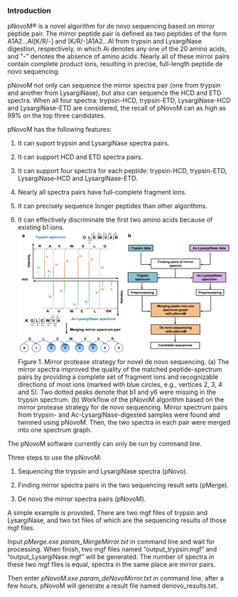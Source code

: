 ### **Introduction**
pNovoM® is a novel algorithm for de novo sequencing based on mirror peptide pair. The mirror peptide pair is defined as two peptides of the form A1A2...Al[K/R/-] and [K/R/-]A1A2...Al from trypsin and LysargiNase digestion, respectively, in which Ai denotes any one of the 20 amino acids, and "-" denotes the absence of amino acids. Nearly all of these mirror pairs contain complete product ions, resulting in precise, full-length peptide de novo sequencing.

pNovoM not only can sequence the mirror spectra pair (one from trypsin and another from LysargiNase), but also can sequence the HCD and ETD spectra. When all four spectra: trypsin-HCD, trypsin-ETD, LysargiNase-HCD and LysargiNase-ETD are considered, the recall of pNovoM can as high as 99% on the top three candidates.

pNovoM has the following features:

1. It can suport trypsin and LysargiNase spectra pairs.

2. It can support HCD and ETD spectra pairs.

3. It can support four spectra for each peptide: trypsin-HCD, trypsin-ETD, LysargiNase-HCD and LysargiNase-ETD.

4. Nearly all spectra pairs have full-complete fragment ions.

5. It can precisely sequence longer peptides than other algorithms.

6. It can effectively discriminate the first two amino acids because of existing b1 ions.
![image](https://github.com/pnovo/pNovoM/blob/pNovoM/pNovoM.PNG)
Figure 1. Mirror protease strategy for novel de novo sequencing. (a) The mirror spectra improved the quality of the matched peptide-spectrum pairs by providing a complete set of fragment ions and recognizable directions of most ions (marked with blue circles, e.g., vertices 2, 3, 4 and 5). Two dotted peaks denote that b1 and y6 were missing in the trypsin spectrum. (b) Workflow of the pNovoM algorithm based on the mirror protease strategy for de novo sequencing. Mirror spectrum pairs from trypsin- and Ac-LysargiNase-digested samples were found and twinned using pNovoM. Then, the two spectra in each pair were merged into one spectrum graph.

The pNovoM software currently can only be run by command line.

Three steps to use the pNovoM: 
1. Sequencing the trypsin and LysargiNase spectra (pNovo).

2. Finding mirror spectra pairs in the two sequencing result sets (pMerge).

3. De novo the mirror spectra pairs (pNovoM).

A simple example is provided. There are two mgf files of trypsin and LysargiNase, and two txt files of which are the sequencing results of those mgf files.

Input *pMerge.exe param_MergeMirror.txt* in command line and wait for processing. When finish, two mgf files named “output_trypsin.mgf” and “output_LysargiNase.mgf” will be generated. The number of spectra in these two mgf files is equal, spectra in the same place are mirror pairs.

Then enter *pNovoM.exe param_deNovoMirror.txt* in command line, after a few hours, pNovoM will generate a result file named denovo_results.txt. 
